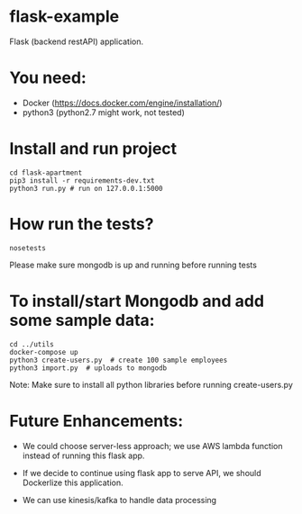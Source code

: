flask-example
=============

Flask (backend restAPI) application.

# You need:

* Docker (https://docs.docker.com/engine/installation/)  
* python3 (python2.7 might work, not tested)

# Install and run project

    cd flask-apartment
    pip3 install -r requirements-dev.txt
    python3 run.py # run on 127.0.0.1:5000

# How run the tests?

    nosetests

Please make sure mongodb is up and running before running tests

# To install/start Mongodb and add some sample data:

    cd ../utils
    docker-compose up   
    python3 create-users.py  # create 100 sample employees
    python3 import.py  # uploads to mongodb

  Note: Make sure to install all python libraries before running create-users.py

# Future Enhancements:

* We could choose server-less approach; we use AWS lambda function instead of running this flask app.

* If we decide to continue using flask app to serve API, we should Dockerlize this application.

* We can use kinesis/kafka to handle data processing
